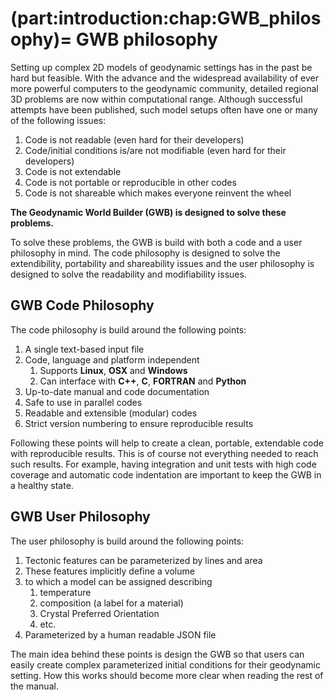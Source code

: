 (part:introduction:chap:GWB_philosophy)=
GWB philosophy
==============

Setting up complex 2D models of geodynamic settings has in the past be hard but feasible. With the advance and the widespread availability of ever more powerful computers to the geodynamic community, detailed regional 3D problems are now within computational range. Although successful attempts have been published, such model setups often have one or many of the following issues:

1. Code is not readable (even hard for their developers)
2. Code/initial conditions is/are not modifiable (even hard for their developers)
3. Code is not extendable
4. Code is not portable or reproducible in other codes
5. Code is not shareable which makes everyone reinvent the wheel

**The Geodynamic World Builder (GWB) is designed to solve these problems.**


To solve these problems, the GWB is build with both a code and a user philosophy in mind. The code philosophy is designed to solve the extendibility, portability and shareability issues and the user philosophy is designed to solve the readability and modifiability issues.

## GWB Code Philosophy

The code philosophy is build around the following points:

1. A single text-based input file
2. Code, language and platform independent
   1. Supports **Linux**, **OSX** and **Windows**
   2. Can interface with **C++**, **C**, **FORTRAN** and **Python**
3. Up-to-date manual and code documentation
4. Safe to use in parallel codes
5. Readable and extensible (modular) codes
6. Strict version numbering to ensure reproducible results

Following these points will help to create a clean, portable, extendable code with reproducible results. This is of course not everything needed to reach such results. For example, having integration and unit tests with high code coverage and automatic code indentation are important to keep the GWB in a healthy state.

## GWB User Philosophy

The user philosophy is build around the following points:

1. Tectonic features can be parameterized by lines and area
2. These features implicitly define a volume 
3. to which a model can be assigned describing
   1. temperature
   2. composition (a label for a material)
   3. Crystal Preferred Orientation
   4. etc.
4. Parameterized by a human readable JSON file

The main idea behind these points is design the GWB so that users can easily create complex parameterized initial conditions for their geodynamic setting. How this works should become more clear when reading the rest of the manual.
